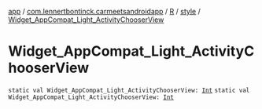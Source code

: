 [app](../../../index.md) / [com.lennertbontinck.carmeetsandroidapp](../../index.md) / [R](../index.md) / [style](index.md) / [Widget_AppCompat_Light_ActivityChooserView](./-widget_-app-compat_-light_-activity-chooser-view.md)

# Widget_AppCompat_Light_ActivityChooserView

`static val Widget_AppCompat_Light_ActivityChooserView: `[`Int`](https://kotlinlang.org/api/latest/jvm/stdlib/kotlin/-int/index.html)
`static val Widget_AppCompat_Light_ActivityChooserView: `[`Int`](https://kotlinlang.org/api/latest/jvm/stdlib/kotlin/-int/index.html)
